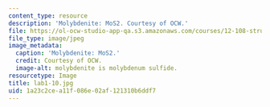 ```yaml
---
content_type: resource
description: 'Molybdenite: MoS2. Courtesy of OCW.'
file: https://ol-ocw-studio-app-qa.s3.amazonaws.com/courses/12-108-structure-of-earth-materials-fall-2004/1a23c2cea11f086e02af121310b6ddf7_lab1-10.jpg
file_type: image/jpeg
image_metadata:
  caption: 'Molybdenite: MoS2.'
  credit: Courtesy of OCW.
  image-alt: molybdenite is molybdenum sulfide.
resourcetype: Image
title: lab1-10.jpg
uid: 1a23c2ce-a11f-086e-02af-121310b6ddf7
---
```


